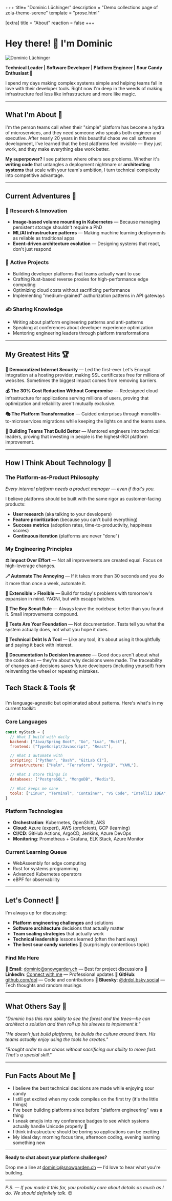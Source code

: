 +++
title= "Dominic Lüchinger"
description = "Demo collections page of zola-theme-serene"
template = "prose.html"

[extra]
title = "About"
reaction = false
+++


# Hey there! 👋 I'm Dominic

![Dominic Lüchinger](/dominic.jpg)

**Technical Leader | Software Developer | Platform Engineer | Sour Candy Enthusiast 🍬**

I spend my days making complex systems simple and helping teams fall in love with their developer tools. Right now I'm deep in the weeds of making infrastructure feel less like infrastructure and more like magic.

---

## What I'm About 🚀

I'm the person teams call when their "simple" platform has become a hydra of microservices, and they need someone who speaks both engineer and executive. After nearly 20 years in this beautiful chaos we call software development, I've learned that the best platforms feel invisible — they just work, and they make everything else work better.

**My superpower?** I see patterns where others see problems. Whether it's **writing code** that untangles a deployment nightmare or **architecting systems** that scale with your team's ambition, I turn technical complexity into competitive advantage.

---

## Current Adventures 🌟

### 🔬 **Research & Innovation**

- **Image-based volume mounting in Kubernetes** — Because managing persistent storage shouldn't require a PhD
- **ML/AI infrastructure patterns** — Making machine learning deployments as reliable as traditional apps
- **Event-driven architecture evolution** — Designing systems that react, don't just respond

### 🎯 **Active Projects**

- Building developer platforms that teams actually want to use
- Crafting Rust-based reverse proxies for high-performance edge computing
- Optimizing cloud costs without sacrificing performance
- Implementing "medium-grained" authorization patterns in API gateways

### ✍️ **Sharing Knowledge**

- Writing about platform engineering patterns and anti-patterns
- Speaking at conferences about developer experience optimization
- Mentoring engineering leaders through platform transformations

---

## My Greatest Hits 🏆

**🔐 Democratized Internet Security** — Led the first-ever Let's Encrypt integration at a hosting provider, making SSL certificates free for millions of websites. Sometimes the biggest impact comes from removing barriers.

**💰 The 30% Cost Reduction Without Compromise** — Redesigned cloud infrastructure for applications serving millions of users, proving that optimization and reliability aren't mutually exclusive.

**🎭 The Platform Transformation** — Guided enterprises through monolith-to-microservices migrations while keeping the lights on and the teams sane.

**👥 Building Teams That Build Better** — Mentored engineers into technical leaders, proving that investing in people is the highest-ROI platform improvement.

---

## How I Think About Technology 🧠

### The Platform-as-Product Philosophy

_Every internal platform needs a product manager — even if that's you._

I believe platforms should be built with the same rigor as customer-facing products:

- **User research** (aka talking to your developers)
- **Feature prioritization** (because you can't build everything)
- **Success metrics** (adoption rates, time-to-productivity, happiness scores)
- **Continuous iteration** (platforms are never "done")

### My Engineering Principles

**⚖️ Impact Over Effort** — Not all improvements are created equal. Focus on high-leverage changes.

**🪄 Automate The Annoying** — If it takes more than 30 seconds and you do it more than once a week, automate it.

**🌈 Extensible > Flexible** — Build for today's problems with tomorrow's expansion in mind. YAGNI, but with escape hatches.

**💖 The Boy Scout Rule** — Always leave the codebase better than you found it. Small improvements compound.

**🧱 Tests Are Your Foundation** — Not documentation. Tests tell you what the system actually does, not what you hope it does.

**🧰 Technical Debt Is A Tool** — Like any tool, it's about using it thoughtfully and paying it back with interest.

**📝 Documentation Is Decision Insurance** — Good docs aren't about what the code does — they're about why decisions were made. The traceability of changes and decisions saves future developers (including yourself) from reinventing the wheel or repeating mistakes.

## Tech Stack & Tools 🛠️

I'm language-agnostic but opinionated about patterns. Here's what's in my current toolkit:

### **Core Languages**

```javascript
const myStack = {
  // What I build with daily
  backend: ["Java/Spring Boot", "Go", "Lua", "Rust"],
  frontend: ["TypeScript/Javascript", "React"],

  // What I automate with
  scripting: ["Python", "Bash", "GitLab CI"],
  infrastructure: ["Helm", "Terraform", "ArgoCD", "YAML"],

  // What I store things in
  databases: ["PostgreSQL", "MongoDB", "Redis"],

  // What keeps me sane
  tools: ["Linux", "Terminal", "Container", "VS Code", "IntelliJ IDEA", "Git"]
}
```

### **Platform Technologies**

- **Orchestration**: Kubernetes, OpenShift, AKS
- **Cloud**: Azure (expert), AWS (proficient), GCP (learning)
- **CI/CD**: GitHub Actions, ArgoCD, Jenkins, Azure DevOps
- **Monitoring**: Prometheus + Grafana, ELK Stack, Azure Monitor

### **Current Learning Queue**

- WebAssembly for edge computing
- Rust for systems programming
- Advanced Kubernetes operators
- eBPF for observability

---

## Let's Connect! 🤝

I'm always up for discussing:

- **Platform engineering challenges** and solutions
- **Software architecture** decisions that actually matter
- **Team scaling strategies** that actually work
- **Technical leadership** lessons learned (often the hard way)
- **The best sour candy varieties** 🍬 (surprisingly contentious topic)

### Find Me Here

**📧 Email**: [dominic@snowgarden.ch](mailto:dominic@snowgarden.ch) — Best for project discussions
**💼 LinkedIn**: [Connect with me](https://www.linkedin.com/in/dominicluechinger) — Professional updates
**🐙 GitHub**: [github.com/dol](https://github.com/dol) — Code and contributions
**🦋 Bluesky**: [@drdol.bsky.social](https://bsky.app/profile/drdol.bsky.social) — Tech thoughts and random musings

---

## What Others Say 💬

_"Dominic has this rare ability to see the forest and the trees—he can architect a solution and then roll up his sleeves to implement it."_

_"He doesn't just build platforms, he builds the culture around them. His teams actually enjoy using the tools he creates."_

_"Brought order to our chaos without sacrificing our ability to move fast. That's a special skill."_

---

## Fun Facts About Me 🎨

- I believe the best technical decisions are made while enjoying sour candy
- I still get excited when my code compiles on the first try (it's the little things)
- I've been building platforms since before "platform engineering" was a thing
- I sneak emojis into my conference badges to see which systems actually handle Unicode properly 🧪
- I think infrastructure should be boring so applications can be exciting
- My ideal day: morning focus time, afternoon coding, evening learning something new

---

**Ready to chat about your platform challenges?**

Drop me a line at [dominic@snowgarden.ch](mailto:dominic@snowgarden.ch) — I'd love to hear what you're building.

---

_P.S. — If you made it this far, you probably care about details as much as I do. We should definitely talk._ 😊
